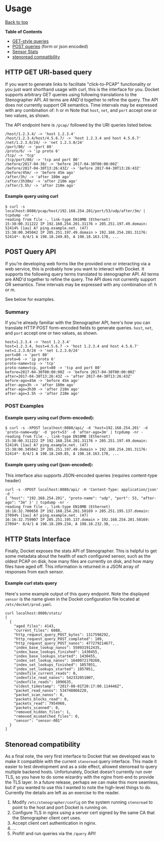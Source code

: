 
# Usage

[Back to top](README.md)

**Table of Contents**
- [GET-style queries](#http-get-uri-based-query)
- [POST queries](#post-query-api) (form or json encoded)
- [Sensor Stats](#http-stats-interface)
- [stenoread compatibility](#stenoread-compatibility)

## HTTP GET URI-based query

If you want to generate links to facilitate "click-to-PCAP" functionality or you
just want shorthand usage with curl, this is the interface for you. Docket
supports arbitrary GET queries using following translations to the Stenographer
API. All terms are AND'd together to refine the query. The API does not
currently support OR semantics. Time intervals may be expressed with any
combination of: h or m
Note that `host`, `net`, and `port` accept one or two values, as shown.

The API endpoint here is `/pcap/` followed by the URI
 queries listed below.

```
/host/1.2.3.4/ -> 'host 1.2.3.4'
/host/1.2.3.4/host/4.5.6.7/ -> 'host 1.2.3.4 and host 4.5.6.7'
/net/1.2.3.0/24/ -> 'net 1.2.3.0/24'
/port/80/ -> 'port 80'
/proto/6/ -> 'ip proto 6'
/tcp/ -> 'tcp'
/tcp/port/80/ -> 'tcp and port 80'
/before/2017-04-30/ -> 'before 2017-04-30T00:00:00Z'
/before/2017-04-30T13:26:43Z/ -> 'before 2017-04-30T13:26:43Z'
/before/45m/ -> 'before 45m ago'
/after/3h/ -> 'after 180m ago'
/after/3h30m/ -> 'after 210m ago'
/after/3.5h/ -> 'after 210m ago'
```

#### Example query using curl
```
$ curl -s localhost:8080/pcap/host/192.168.254.201/port/53/udp/after/3m/ | tcpdump -nr -
reading from file -, link-type EN10MB (Ethernet)
15:38:00.311222 IP 192.168.254.201.31176 > 205.251.197.49.domain: 52414% [1au] A? ping.example.net. (47)
15:38:00.345042 IP 205.251.197.49.domain > 192.168.254.201.31176: 52414*- 8/4/1 A 198.18.249.85, A 198.18.163.178, ...
```

## POST Query API

<a name="post" />
If you're developing web forms like the provided one or interacting via a web
service, this is probably how you want to interact with Docket. It supports the
following query terms translated to stenographer API. All terms are AND'd
together to refine the query. The API does not currently support OR semantics.
Time intervals may be expressed with any combination of: h or m.

See below for examples.

### Summary

If you're already familiar with the Stenographer API, here's how you can
translate HTTP POST form-encoded fields to generate queries. `host`, `net`, and
`port` accept one or two values, as shown.

```
host=1.2.3.4 -> 'host 1.2.3.4'
host=1.2.3.4, host=4.5.6.7 -> 'host 1.2.3.4 and host 4.5.6.7'
net=1.2.3.0/24 -> 'net 1.2.3.0/24'
port=80 -> 'port 80'
proto=6 -> 'ip proto 6'
proto-name=tcp -> 'tcp'
proto-name=tcp, port=80 -> 'tcp and port 80'
before=2017-04-30T00:00:00Z -> 'before 2017-04-30T00:00:00Z'
after=2017-04-30T13:26:43Z -> 'after 2017-04-30T13:26:43Z'
before-ago=45m -> 'before 45m ago'
after-ago=3h -> 'after 180m ago'
after-ago=3h30 -> 'after 210m ago'
after-ago=3.5h -> 'after 210m ago'
```

### POST Examples

#### Example query using curl (form-encoded):
```
$ curl -s -XPOST localhost:8080/api/ -d 'host=192.168.254.201' -d 'proto-name=udp' -d 'port=53' -d 'after-ago=3m' | tcpdump -nr -
reading from file -, link-type EN10MB (Ethernet)
15:38:00.311222 IP 192.168.254.201.31176 > 205.251.197.49.domain: 52414% [1au] A? ping.example.net. (47)
15:38:00.345042 IP 205.251.197.49.domain > 192.168.254.201.31176: 52414*- 8/4/1 A 198.18.249.85, A 198.18.163.178, ...
```
#### Example query using curl (json-encoded):

This interface also supports JSON-encoded queries (requires content-type header)

```
curl -s -XPOST localhost:8080/api/ -H 'Content-Type: application/json' -d '
{ "host": "192.168.254.201", "proto-name": "udp", "port": 53, "after-ago": "3m" }' | tcpdump -nr -
reading from file -, link-type EN10MB (Ethernet)
16:16:32.700658 IP 192.168.254.201.50169 > 205.251.195.137.domain: 27094% [1au] A? ping.example.net. (47)
16:16:32.759907 IP 205.251.195.137.domain > 192.168.254.201.50169: 27094*- 8/4/1 A 198.18.209.234, A 198.18.232.30, ...
```


## HTTP Stats Interface

<a name="stats" />
Finally, Docket exposes the stats API of Stenographer. This
is helpful to get some metadata about the health of each
configured sensor, such as the oldest PCAP on disk, how many
files are currently on disk, and how many files have aged
off. This information is returned in a JSON array of
responses from each sensor.

#### Example curl stats query

Here's some example output of this query endpoint. Note the
displayed `sensor` is the name given in the Docket
configuration file located at `/etc/docket/prod.yaml`.

```
curl localhost:8080/stats/
[
  {
    "aged_files": 4143,
    "current_files": 6088,
    "http_request_query_POST_bytes": 1317598292,
    "http_request_query_POST_completed": 109,
    "http_request_query_POST_nanos": 477279214677,
    "index_base_lookup_nanos": 550931912435,
    "index_base_lookups_finished": 1430455,
    "index_base_lookups_started": 1430455,
    "index_set_lookup_nanos": 1640072170260,
    "index_set_lookups_finished": 1057051,
    "index_set_lookups_started": 1057051,
    "indexfile_current_reads": 0,
    "indexfile_read_nanos": 542332051007,
    "indexfile_reads": 1096635,
    "oldest_timestamp": "2017-08-01T20:17:00.114446Z",
    "packet_read_nanos": 534748866220,
    "packet_scan_nanos": 0,
    "packets_blocks_read": 0,
    "packets_read": 7954960,
    "packets_scanned": 0,
    "removed_hidden_files": 1,
    "removed_mismatched_files": 0,
    "sensor": "sensor-001"
  }
]
```

## Stenoread compatibility

As a final note, the very first interface to Docket that we developed was to
make it compatible with the current `stenoread` query interface. This made it
easier to test development and as a side effect, allowed stenoread to query
multiple backend hosts. Unfortunately, Docket doesn't currently run over TLS,
so you have to do some wizardry with the nginx front-end to provide the TLS
layer. In a future release, perhaps we can make this more seamless, but if you
wanted to use this I wanted to note the high-level things to do. Currently the
details are left as an exercise to the reader.

1. Modify `/etc/stenographer/config` on the system running `stenoread` to point
to the host and port Docket is running on.
2. Configure TLS in nginx using a server cert signed by the same CA that the
Stenographer client cert uses.
3. Accept client cert authentication in nginx.
4. ...
5. Profit! and run queries via the `/query` API!
